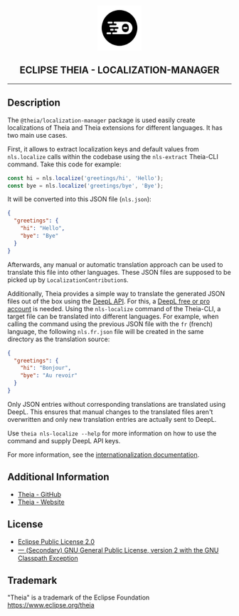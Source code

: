 <div align='center'>

<br />

<img src='https://raw.githubusercontent.com/eclipse-theia/theia/master/logo/theia.svg?sanitize=true' alt='theia-ext-logo' width='100px' />

<h2>ECLIPSE THEIA - LOCALIZATION-MANAGER</h2>

<hr />

</div>

## Description

The `@theia/localization-manager` package is used easily create localizations of Theia and Theia extensions for different languages. It has two main use cases.

First, it allows to extract localization keys and default values from `nls.localize` calls within the codebase using the `nls-extract` Theia-CLI command. Take this code for example:

```ts
const hi = nls.localize('greetings/hi', 'Hello');
const bye = nls.localize('greetings/bye', 'Bye');
```

It will be converted into this JSON file (`nls.json`):

```json
{
  "greetings": {
    "hi": "Hello",
    "bye": "Bye"
  }
}
```

Afterwards, any manual or automatic translation approach can be used to translate this file into other languages. These JSON files are supposed to be picked up by `LocalizationContribution`s.

Additionally, Theia provides a simple way to translate the generated JSON files out of the box using the [DeepL API](https://www.deepl.com/docs-api). For this, a [DeepL free or pro account](https://www.deepl.com/pro) is needed. Using the `nls-localize` command of the Theia-CLI, a target file can be translated into different languages. For example, when calling the command using the previous JSON file with the `fr` (french) language, the following `nls.fr.json` file will be created in the same directory as the translation source:

```json
{
  "greetings": {
    "hi": "Bonjour",
    "bye": "Au revoir"
  }
}
```

Only JSON entries without corresponding translations are translated using DeepL. This ensures that manual changes to the translated files aren't overwritten and only new translation entries are actually sent to DeepL.

Use `theia nls-localize --help` for more information on how to use the command and supply DeepL API keys.

For more information, see the [internationalization documentation](https://theia-ide.org/docs/i18n/).

## Additional Information

- [Theia - GitHub](https://github.com/eclipse-theia/theia)
- [Theia - Website](https://theia-ide.org/)

## License

- [Eclipse Public License 2.0](http://www.eclipse.org/legal/epl-2.0/)
- [一 (Secondary) GNU General Public License, version 2 with the GNU Classpath Exception](https://projects.eclipse.org/license/secondary-gpl-2.0-cp)

## Trademark

"Theia" is a trademark of the Eclipse Foundation
<https://www.eclipse.org/theia>
